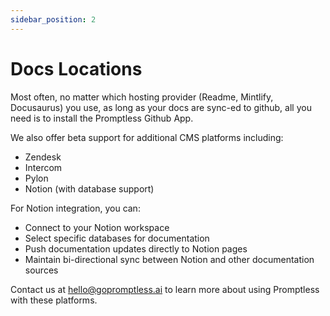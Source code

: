 ```yaml
---
sidebar_position: 2
---
```


# Docs Locations

Most often, no matter which hosting provider (Readme, Mintlify, Docusaurus) you use, as long as your docs are sync-ed to github, all you need is to install the Promptless Github App.

We also offer beta support for additional CMS platforms including:
- Zendesk
- Intercom
- Pylon
- Notion (with database support)

For Notion integration, you can:
- Connect to your Notion workspace
- Select specific databases for documentation
- Push documentation updates directly to Notion pages
- Maintain bi-directional sync between Notion and other documentation sources

Contact us at hello@gopromptless.ai to learn more about using Promptless with these platforms.